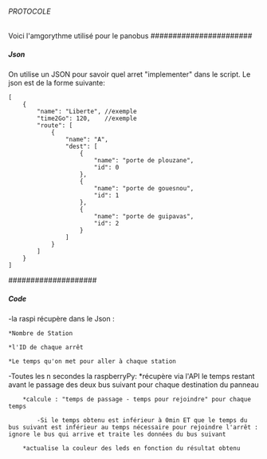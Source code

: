 ###### PROTOCOLE ######
Voici l'amgorythme utilisé pour le panobus
#######################
##### Json #####
On utilise un JSON pour savoir quel arret "implementer" dans le script. Le json est de la forme suivante:

```
[
    {
        "name": "Liberte", //exemple
        "time2Go": 120,    //exemple
        "route": [
            {
                "name": "A",
                "dest": [
                    {
                        "name": "porte de plouzane",
                        "id": 0
                    },
                    {
                        "name": "porte de gouesnou",
                        "id": 1
                    },
                    {
                        "name": "porte de guipavas",
                        "id": 2
                    }
                ]
            }
        ]
    }
]
```

####################
##### Code #####
-la raspi récupère dans le Json :

    *Nombre de Station

    *l'ID de chaque arrêt

    *Le temps qu'on met pour aller à chaque station

-Toutes les n secondes la raspberryPy:
        *récupère via l'API le temps restant avant le passage des deux bus suivant pour chaque destination du panneau

        *calcule : "temps de passage - temps pour rejoindre" pour chaque temps

            -Si le temps obtenu est inférieur à 0min ET que le temps du bus suivant est inférieur au temps nécessaire pour rejoindre l'arrêt : ignore le bus qui arrive et traite les données du bus suivant

        *actualise la couleur des leds en fonction du résultat obtenu
